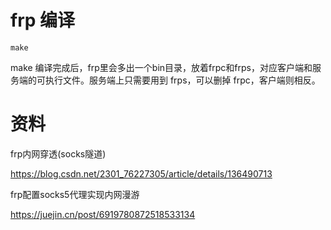 # frp 编译

```
make
```

make 编译完成后，frp里会多出一个bin目录，放着frpc和frps，对应客户端和服务端的可执行文件。服务端上只需要用到 frps，可以删掉 frpc，客户端则相反。

# 资料

frp内网穿透(socks隧道)

https://blog.csdn.net/2301_76227305/article/details/136490713

frp配置socks5代理实现内网漫游

https://juejin.cn/post/6919780872518533134